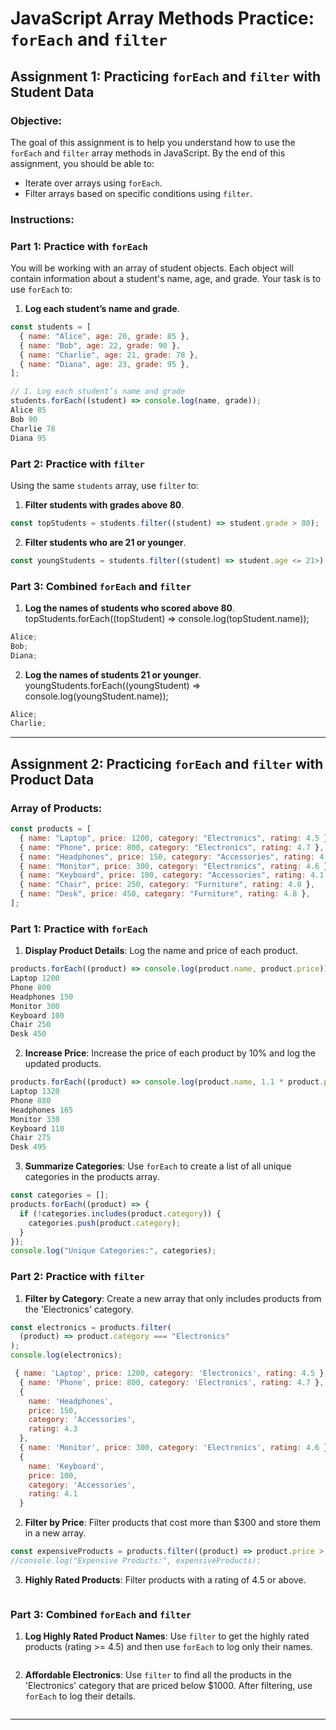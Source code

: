 # JavaScript Array Methods Practice: `forEach` and `filter`

## Assignment 1: Practicing `forEach` and `filter` with Student Data

### Objective:

The goal of this assignment is to help you understand how to use the `forEach` and `filter` array methods in JavaScript. By the end of this assignment, you should be able to:

- Iterate over arrays using `forEach`.
- Filter arrays based on specific conditions using `filter`.

### Instructions:

### Part 1: Practice with `forEach`

You will be working with an array of student objects. Each object will contain information about a student's name, age, and grade. Your task is to use `forEach` to:

1. **Log each student’s name and grade**.

```javascript
const students = [
  { name: "Alice", age: 20, grade: 85 },
  { name: "Bob", age: 22, grade: 90 },
  { name: "Charlie", age: 21, grade: 78 },
  { name: "Diana", age: 23, grade: 95 },
];

// 1. Log each student’s name and grade
students.forEach((student) => console.log(name, grade));
Alice 85
Bob 90
Charlie 78
Diana 95
```

### Part 2: Practice with `filter`

Using the same `students` array, use `filter` to:

1. **Filter students with grades above 80**.

```javascript
const topStudents = students.filter((student) => student.grade > 80);
```

2. **Filter students who are 21 or younger**.

```javascript
const youngStudents = students.filter((student) => student.age <= 21>);
```

### Part 3: Combined `forEach` and `filter`

1. **Log the names of students who scored above 80**.
   topStudents.forEach((topStudent) => console.log(topStudent.name));

```javascript
Alice;
Bob;
Diana;
```

2. **Log the names of students 21 or younger**.
   youngStudents.forEach((youngStudent) => console.log(youngStudent.name));

```javascript
Alice;
Charlie;
```

---

## Assignment 2: Practicing `forEach` and `filter` with Product Data

### Array of Products:

```javascript
const products = [
  { name: "Laptop", price: 1200, category: "Electronics", rating: 4.5 },
  { name: "Phone", price: 800, category: "Electronics", rating: 4.7 },
  { name: "Headphones", price: 150, category: "Accessories", rating: 4.3 },
  { name: "Monitor", price: 300, category: "Electronics", rating: 4.6 },
  { name: "Keyboard", price: 100, category: "Accessories", rating: 4.1 },
  { name: "Chair", price: 250, category: "Furniture", rating: 4.0 },
  { name: "Desk", price: 450, category: "Furniture", rating: 4.8 },
];
```

### Part 1: Practice with `forEach`

1. **Display Product Details**: Log the name and price of each product.

```javascript
products.forEach((product) => console.log(product.name, product.price));
Laptop 1200
Phone 800
Headphones 150
Monitor 300
Keyboard 100
Chair 250
Desk 450
```

2. **Increase Price**: Increase the price of each product by 10% and log the updated products.

```javascript
products.forEach((product) => console.log(product.name, 1.1 * product.price));
Laptop 1320
Phone 880
Headphones 165
Monitor 330
Keyboard 110
Chair 275
Desk 495
```

3. **Summarize Categories**: Use `forEach` to create a list of all unique categories in the products array.

```javascript
const categories = [];
products.forEach((product) => {
  if (!categories.includes(product.category)) {
    categories.push(product.category);
  }
});
console.log("Unique Categories:", categories);
```

### Part 2: Practice with `filter`

1. **Filter by Category**: Create a new array that only includes products from the 'Electronics' category.

```javascript
const electronics = products.filter(
  (product) => product.category === "Electronics"
);
console.log(electronics);

 { name: 'Laptop', price: 1200, category: 'Electronics', rating: 4.5 },
  { name: 'Phone', price: 800, category: 'Electronics', rating: 4.7 },
  {
    name: 'Headphones',
    price: 150,
    category: 'Accessories',
    rating: 4.3
  },
  { name: 'Monitor', price: 300, category: 'Electronics', rating: 4.6 },
  {
    name: 'Keyboard',
    price: 100,
    category: 'Accessories',
    rating: 4.1
  }
```

2. **Filter by Price**: Filter products that cost more than $300 and store them in a new array.

```javascript
const expensiveProducts = products.filter((product) => product.price > 300);
//console.log("Expensive Products:", expensiveProducts);
```

3. **Highly Rated Products**: Filter products with a rating of 4.5 or above.

```javascript

```

### Part 3: Combined `forEach` and `filter`

1. **Log Highly Rated Product Names**: Use `filter` to get the highly rated products (rating >= 4.5) and then use `forEach` to log only their names.

```javascript

```

2. **Affordable Electronics**: Use `filter` to find all the products in the 'Electronics' category that are priced below $1000. After filtering, use `forEach` to log their details.

```javascript

```

---
